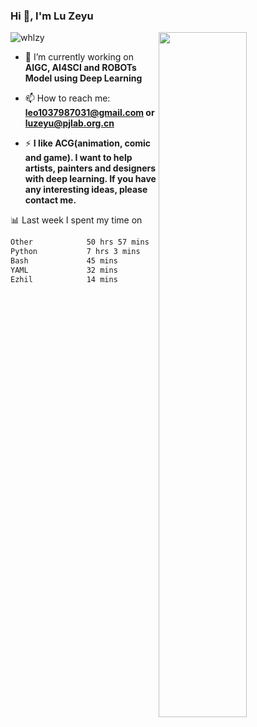 ### Hi 👋, I'm Lu Zeyu

<img src="https://komarev.com/ghpvc/?username=whlzy&label=Profile%20views&color=0e75b6&style=flat" alt="whlzy" />
<img align="right" width="53%" src="https://github-readme-stats.vercel.app/api?username=whlzy&show_icons=true">

- 🔭 I’m currently working on **AIGC, AI4SCI and ROBOTs Model using Deep Learning**

- 📫 How to reach me: **leo1037987031@gmail.com or luzeyu@pjlab.org.cn**

- ⚡ **I like ACG(animation, comic and game). I want to help artists, painters and designers with deep learning. If you have any interesting ideas, please contact me.**

📊 Last week I spent my time on

<!--START_SECTION:waka-->

```txt
Other            50 hrs 57 mins  █████████████████████▒░░░   85.39 %
Python           7 hrs 3 mins    ███░░░░░░░░░░░░░░░░░░░░░░   11.83 %
Bash             45 mins         ▒░░░░░░░░░░░░░░░░░░░░░░░░   01.26 %
YAML             32 mins         ▒░░░░░░░░░░░░░░░░░░░░░░░░   00.92 %
Ezhil            14 mins         ░░░░░░░░░░░░░░░░░░░░░░░░░   00.41 %
```

<!--END_SECTION:waka-->


